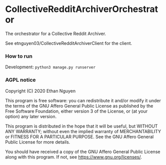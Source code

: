 # CollectiveRedditArchiverOrchestrator

The orchestrator for a Collective Reddit Archiver.

See etnguyen03/CollectiveRedditArchiverClient for the client.

### How to run

Development: `python3 manage.py runserver`

### AGPL notice

Copyright (C) 2020 Ethan Nguyen

This program is free software: you can redistribute it and/or modify
it under the terms of the GNU Affero General Public License as
published by the Free Software Foundation, either version 3 of the
License, or (at your option) any later version.

This program is distributed in the hope that it will be useful,
but WITHOUT ANY WARRANTY; without even the implied warranty of
MERCHANTABILITY or FITNESS FOR A PARTICULAR PURPOSE.  See the
GNU Affero General Public License for more details.

You should have received a copy of the GNU Affero General Public License
along with this program.  If not, see <https://www.gnu.org/licenses/>.
